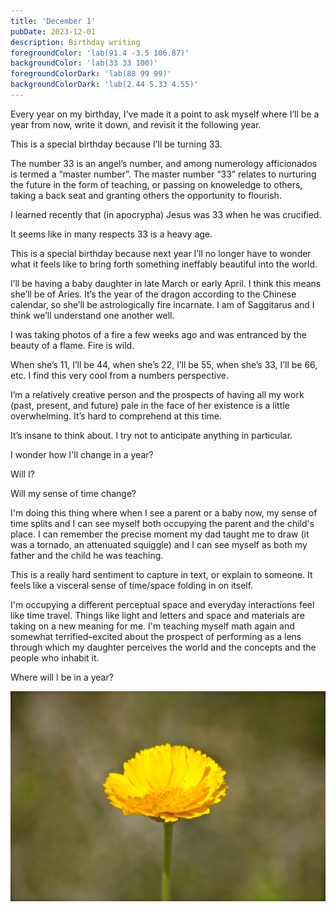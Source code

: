```yaml
---
title: 'December 1'
pubDate: 2023-12-01
description: Birthday writing
foregroundColor: 'lab(91.4 -3.5 106.87)'
backgroundColor: 'lab(33 33 100)'
foregroundColorDark: 'lab(88 99 99)'
backgroundColorDark: 'lab(2.44 5.33 4.55)'
---
```


Every year on my birthday, I've made it a point to ask myself where I’ll be a year from now, write it down, and revisit it the following year.

This is a special birthday because I’ll be turning 33. 

The number 33 is an angel’s number, and among numerology afficionados is termed a “master number”. The master number “33” relates to nurturing the future in the form of teaching, or passing on knoweledge to others, taking a back seat and granting others the opportunity to flourish.

I learned recently that (in apocrypha) Jesus was 33 when he was crucified.

It seems like in many respects 33 is a heavy age.

This is a special birthday because next year I’ll no longer have to wonder what it feels like to bring forth something ineffably beautiful into the world. 

I’ll be having a baby daughter in late March or early April. I think this means she’ll be of Aries. It’s the year of the dragon according to the Chinese calendar, so she’ll be astrologically fire incarnate. I am of Saggitarus and I think we’ll understand one another well.

I was taking photos of a fire a few weeks ago and was entranced by the beauty of a flame. Fire is wild.

When she’s 11, I’ll be 44, when she’s 22, I’ll be 55, when she’s 33, I’ll be 66, etc. I find this very cool from a numbers perspective.

I’m a relatively creative person and the prospects of having all my work (past, present, and future) pale in the face of her existence is a little overwhelming. It’s hard to comprehend at this time.

It’s insane to think about. I try not to anticipate anything in particular.

I wonder how I'll change in a year? 

Will I? 

Will my sense of time change?

I'm doing this thing where when I see a parent or a baby now, my sense of time splits and I can see myself both occupying the parent and the child's place. I can remember the precise moment my dad taught me to draw (it was a tornado, an attenuated squiggle) and I can see myself as both my father and the child he was teaching.

This is a really hard sentiment to capture in text, or explain to someone. It feels like a visceral sense of time/space folding in on itself.

I'm occupying a different perceptual space and everyday interactions feel like time travel. Things like light and letters and space and materials are taking on a new meaning for me. I'm teaching myself math again and somewhat terrified–excited about the prospect of performing as a lens through which my daughter perceives the world and the concepts and the people who inhabit it.

Where will I be in a year?

![Photo of an arizonan wildflower named desert marigold.](../../assets/231201/flower.jpg)